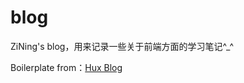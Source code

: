 # blog
ZiNing's blog，用来记录一些关于前端方面的学习笔记^_^

Boilerplate from：[Hux Blog](https://github.com/Huxpro/huxpro.github.io)


